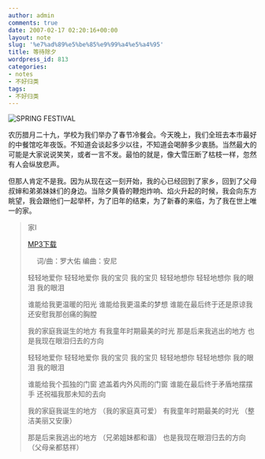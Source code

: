 ```yaml
---
author: admin
comments: true
date: 2007-02-17 02:20:16+00:00
layout: note
slug: '%e7%ad%89%e5%be%85%e9%99%a4%e5%a4%95'
title: 等待除夕
wordpress_id: 813
categories:
- notes
- 不好归类
tags:
- 不好归类
---
```


![SPRING FESTIVAL](http://farm1.static.flickr.com/175/392509152_321043cb94_m.jpg)

农历腊月二十九，学校为我们举办了春节冷餐会。今天晚上，我们全班去本市最好的中餐馆吃年夜饭。不知道会谈起多少以往，不知道会喝醉多少衷肠。当然最大的可能是大家说说笑笑，或者一言不发。最怕的就是，像大雪压断了枯枝一样，忽然有人会纵放悲声。

但那人肯定不是我。因为从现在这一刻开始，我的心已经回到了家乡，回到了父母叔婶和弟弟妹妹们的身边。当除夕黄昏的鞭炮炸响、焰火升起的时候，我会向东方眺望，我会跟他们一起举杯，为了旧年的结束，为了新春的来临，为了我在世上唯一的家。





<blockquote>家Ⅰ

[MP3下载](http://mp3.wznetcom.com/%BB%AA%C8%CB%C4%D0%B8%E8%CA%D6/%C2%DE%B4%F3%D3%D3/%BC%D2/jia1.mp3)

　 词/曲：罗大佑 编曲：安尼

轻轻地爱你 轻轻地爱你 
我的宝贝 我的宝贝 
轻轻地想你 轻轻地想你 
我的眼泪 我的眼泪

谁能给我更温暖的阳光 
谁能给我更温柔的梦想 
谁能在最后终于还是原谅我 
还安慰我那创痛的胸膛

我的家庭我诞生的地方 
有我童年时期最美的时光 
那是后来我逃出的地方 
也是我现在眼泪归去的方向

轻轻地爱你 轻轻地爱你 
我的宝贝 我的宝贝 
轻轻地想你 轻轻地想你 
我的眼泪 我的眼泪

谁能给我个孤独的门窗 
遮盖着内外风雨的门窗 
谁能在最后终于矛盾地摆摆手 
还祝福我那未知的去向

我的家庭我诞生的地方
（我的家庭真可爱）
有我童年时期最美的时光
（整洁美丽又安康）

那是后来我逃出的地方
（兄弟姐妹都和谐） 
也是我现在眼泪归去的方向 
（父母亲都慈祥）</blockquote>




